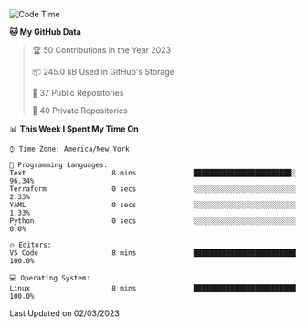 <!--START_SECTION:waka-->
![Code Time](http://img.shields.io/badge/Code%20Time-131%20hrs%203%20mins-blue)

**🐱 My GitHub Data** 

> 🏆 50 Contributions in the Year 2023
 > 
> 📦 245.0 kB Used in GitHub's Storage 
 > 
> 📜 37 Public Repositories 
 > 
> 🔑 40 Private Repositories  
 > 
📊 **This Week I Spent My Time On** 

```text
⌚︎ Time Zone: America/New_York

💬 Programming Languages: 
Text                     8 mins              ████████████████████████░   96.34% 
Terraform                0 secs              ░░░░░░░░░░░░░░░░░░░░░░░░░   2.33% 
YAML                     0 secs              ░░░░░░░░░░░░░░░░░░░░░░░░░   1.33% 
Python                   0 secs              ░░░░░░░░░░░░░░░░░░░░░░░░░   0.0%

🔥 Editors: 
VS Code                  8 mins              █████████████████████████   100.0%

💻 Operating System: 
Linux                    8 mins              █████████████████████████   100.0%

```


 Last Updated on 02/03/2023
<!--END_SECTION:waka-->